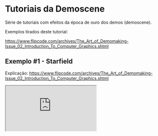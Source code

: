 # Tutoriais da Demoscene

Série de tutoriais com efeitos da época de ouro dos demos (demoscene).

Exemplos tirados deste tutorial:

https://www.flipcode.com/archives/The_Art_of_Demomaking-Issue_02_Introduction_To_Computer_Graphics.shtml


## Exemplo #1 - Starfield

Explicação: https://www.flipcode.com/archives/The_Art_of_Demomaking-Issue_02_Introduction_To_Computer_Graphics.shtml

<iframe src="https://editor.p5js.org/moniquelive/embed/zX8uafRkG"></iframe>
